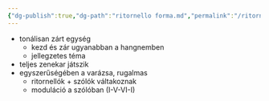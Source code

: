 ```yaml
---
{"dg-publish":true,"dg-path":"ritornello forma.md","permalink":"/ritornello-forma/"}
---
```


- tonálisan zárt egység
	- kezd és zár ugyanabban a hangnemben
	- jellegzetes téma
- teljes zenekar játszik
- egyszerűségében a varázsa, rugalmas
	- ritornellók + szólók váltakoznak	
	- moduláció a szólóban (I-V-VI-I)